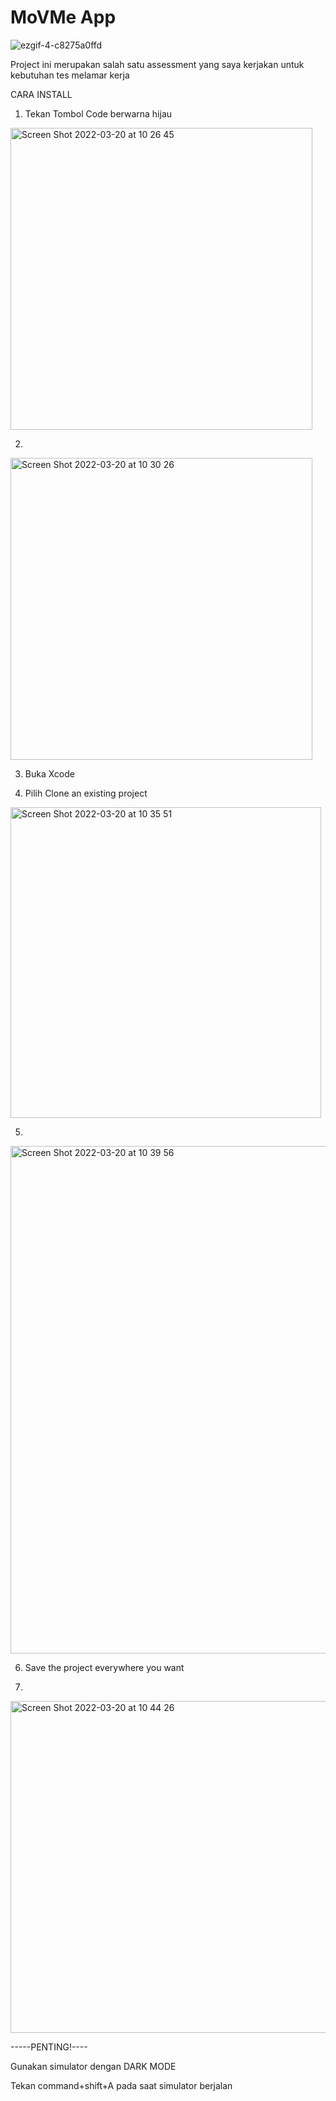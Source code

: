 # MoVMe App


![ezgif-4-c8275a0ffd](https://user-images.githubusercontent.com/65102526/159147578-f6c52aae-6209-4282-b56f-9294f0cfc500.gif)



Project ini merupakan salah satu assessment yang saya kerjakan untuk kebutuhan tes melamar kerja

CARA INSTALL

1. Tekan Tombol Code berwarna hijau
<img width="483" alt="Screen Shot 2022-03-20 at 10 26 45" src="https://user-images.githubusercontent.com/65102526/159146765-8a25549b-96f1-40e4-854c-5e60aa7c9714.png">

2. 
<img width="483" alt="Screen Shot 2022-03-20 at 10 30 26" src="https://user-images.githubusercontent.com/65102526/159146889-2f7a3309-02d2-446b-a15c-c1e1335a8452.png">


3. Buka Xcode

4. Pilih Clone an existing project
<img width="497" alt="Screen Shot 2022-03-20 at 10 35 51" src="https://user-images.githubusercontent.com/65102526/159147020-2e7a23af-0bd3-471a-9842-de467f943828.png">

5.
<img width="812" alt="Screen Shot 2022-03-20 at 10 39 56" src="https://user-images.githubusercontent.com/65102526/159147117-e41dd9ac-bca1-492e-9340-b9cf1d80edac.png">

6. Save the project everywhere you want

7.
<img width="531" alt="Screen Shot 2022-03-20 at 10 44 26" src="https://user-images.githubusercontent.com/65102526/159147266-0e097789-5890-4f02-9a8a-564602c11b12.png">

-----PENTING!----

Gunakan simulator dengan DARK MODE

Tekan command+shift+A pada saat simulator berjalan
